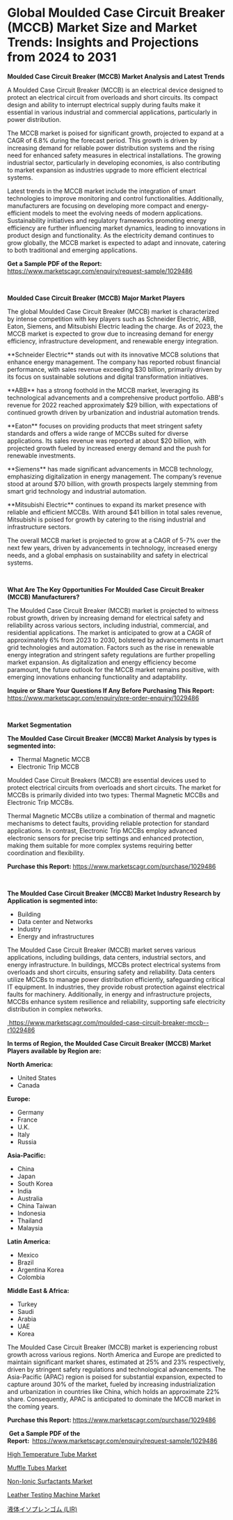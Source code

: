 <p><h1>Global Moulded Case Circuit Breaker (MCCB) Market Size and Market Trends: Insights and Projections from 2024 to 2031</h1></p><p><strong>Moulded Case Circuit Breaker (MCCB) Market Analysis and Latest Trends</strong></p>
<p><p>A Moulded Case Circuit Breaker (MCCB) is an electrical device designed to protect an electrical circuit from overloads and short circuits. Its compact design and ability to interrupt electrical supply during faults make it essential in various industrial and commercial applications, particularly in power distribution.</p><p>The MCCB market is poised for significant growth, projected to expand at a CAGR of 6.8% during the forecast period. This growth is driven by increasing demand for reliable power distribution systems and the rising need for enhanced safety measures in electrical installations. The growing industrial sector, particularly in developing economies, is also contributing to market expansion as industries upgrade to more efficient electrical systems.</p><p>Latest trends in the MCCB market include the integration of smart technologies to improve monitoring and control functionalities. Additionally, manufacturers are focusing on developing more compact and energy-efficient models to meet the evolving needs of modern applications. Sustainability initiatives and regulatory frameworks promoting energy efficiency are further influencing market dynamics, leading to innovations in product design and functionality. As the electricity demand continues to grow globally, the MCCB market is expected to adapt and innovate, catering to both traditional and emerging applications.</p></p>
<p><strong>Get a Sample PDF of the Report:&nbsp;</strong> <a href="https://www.marketscagr.com/enquiry/request-sample/1029486">https://www.marketscagr.com/enquiry/request-sample/1029486</a></p>
<p>&nbsp;</p>
<p><strong>Moulded Case Circuit Breaker (MCCB) Major Market Players</strong></p>
<p><p>The global Moulded Case Circuit Breaker (MCCB) market is characterized by intense competition with key players such as Schneider Electric, ABB, Eaton, Siemens, and Mitsubishi Electric leading the charge. As of 2023, the MCCB market is expected to grow due to increasing demand for energy efficiency, infrastructure development, and renewable energy integration.</p><p>**Schneider Electric** stands out with its innovative MCCB solutions that enhance energy management. The company has reported robust financial performance, with sales revenue exceeding $30 billion, primarily driven by its focus on sustainable solutions and digital transformation initiatives.</p><p>**ABB** has a strong foothold in the MCCB market, leveraging its technological advancements and a comprehensive product portfolio. ABB's revenue for 2022 reached approximately $29 billion, with expectations of continued growth driven by urbanization and industrial automation trends.</p><p>**Eaton** focuses on providing products that meet stringent safety standards and offers a wide range of MCCBs suited for diverse applications. Its sales revenue was reported at about $20 billion, with projected growth fueled by increased energy demand and the push for renewable investments.</p><p>**Siemens** has made significant advancements in MCCB technology, emphasizing digitalization in energy management. The company’s revenue stood at around $70 billion, with growth prospects largely stemming from smart grid technology and industrial automation.</p><p>**Mitsubishi Electric** continues to expand its market presence with reliable and efficient MCCBs. With around $41 billion in total sales revenue, Mitsubishi is poised for growth by catering to the rising industrial and infrastructure sectors.</p><p>The overall MCCB market is projected to grow at a CAGR of 5-7% over the next few years, driven by advancements in technology, increased energy needs, and a global emphasis on sustainability and safety in electrical systems.</p></p>
<p>&nbsp;</p>
<p><strong>What Are The Key Opportunities For Moulded Case Circuit Breaker (MCCB) Manufacturers?</strong></p>
<p><p>The Moulded Case Circuit Breaker (MCCB) market is projected to witness robust growth, driven by increasing demand for electrical safety and reliability across various sectors, including industrial, commercial, and residential applications. The market is anticipated to grow at a CAGR of approximately 6% from 2023 to 2030, bolstered by advancements in smart grid technologies and automation. Factors such as the rise in renewable energy integration and stringent safety regulations are further propelling market expansion. As digitalization and energy efficiency become paramount, the future outlook for the MCCB market remains positive, with emerging innovations enhancing functionality and adaptability.</p></p>
<p><strong>Inquire or Share Your Questions If Any Before Purchasing This Report:</strong> <a href="https://www.marketscagr.com/enquiry/pre-order-enquiry/1029486">https://www.marketscagr.com/enquiry/pre-order-enquiry/1029486</a></p>
<p>&nbsp;</p>
<p><strong>Market Segmentation</strong></p>
<p><strong>The Moulded Case Circuit Breaker (MCCB) Market Analysis by types is segmented into:</strong></p>
<p><ul><li>Thermal Magnetic MCCB</li><li>Electronic Trip MCCB</li></ul></p>
<p><p>Moulded Case Circuit Breakers (MCCB) are essential devices used to protect electrical circuits from overloads and short circuits. The market for MCCBs is primarily divided into two types: Thermal Magnetic MCCBs and Electronic Trip MCCBs. </p><p>Thermal Magnetic MCCBs utilize a combination of thermal and magnetic mechanisms to detect faults, providing reliable protection for standard applications. In contrast, Electronic Trip MCCBs employ advanced electronic sensors for precise trip settings and enhanced protection, making them suitable for more complex systems requiring better coordination and flexibility.</p></p>
<p><strong>Purchase this Report:&nbsp;</strong><a href="https://www.marketscagr.com/purchase/1029486">https://www.marketscagr.com/purchase/1029486</a></p>
<p>&nbsp;</p>
<p><strong>The Moulded Case Circuit Breaker (MCCB) Market Industry Research by Application is segmented into:</strong></p>
<p><ul><li>Building</li><li>Data center and Networks</li><li>Industry</li><li>Energy and infrastructures</li></ul></p>
<p><p>The Moulded Case Circuit Breaker (MCCB) market serves various applications, including buildings, data centers, industrial sectors, and energy infrastructure. In buildings, MCCBs protect electrical systems from overloads and short circuits, ensuring safety and reliability. Data centers utilize MCCBs to manage power distribution efficiently, safeguarding critical IT equipment. In industries, they provide robust protection against electrical faults for machinery. Additionally, in energy and infrastructure projects, MCCBs enhance system resilience and reliability, supporting safe electricity distribution in complex networks.</p></p>
<p><a href="https://www.marketscagr.com/moulded-case-circuit-breaker-mccb--r1029486">&nbsp;https://www.marketscagr.com/moulded-case-circuit-breaker-mccb--r1029486</a></p>
<p><strong>In terms of Region, the Moulded Case Circuit Breaker (MCCB) Market Players available by Region are:</strong></p>
<p>
    <p> <strong> North America: </strong>
        <ul>
            <li>United States</li>
            <li>Canada</li>
        </ul>
        </p> 
    <p> <strong> Europe: </strong>
        <ul>
            <li>Germany</li>
            <li>France</li>
            <li>U.K.</li>
            <li>Italy</li>
            <li>Russia</li>
        </ul>
        </p> 
    <p> <strong> Asia-Pacific: </strong>
        <ul>
            <li>China</li>
            <li>Japan</li>
            <li>South Korea</li>
            <li>India</li>
            <li>Australia</li>
            <li>China Taiwan</li>
            <li>Indonesia</li>
            <li>Thailand</li>
            <li>Malaysia</li>
        </ul>
        </p> 
    <p> <strong> Latin America: </strong>
        <ul>
            <li>Mexico</li>
            <li>Brazil</li>
            <li>Argentina Korea</li>
            <li>Colombia</li>
        </ul>
        </p> 
    <p> <strong> Middle East & Africa: </strong>
        <ul>
            <li>Turkey</li>
            <li>Saudi</li>
            <li>Arabia</li>
            <li>UAE</li>
            <li>Korea</li>
        </ul>
    </p>
    </p>
<p><p>The Moulded Case Circuit Breaker (MCCB) market is experiencing robust growth across various regions. North America and Europe are predicted to maintain significant market shares, estimated at 25% and 23% respectively, driven by stringent safety regulations and technological advancements. The Asia-Pacific (APAC) region is poised for substantial expansion, expected to capture around 30% of the market, fueled by increasing industrialization and urbanization in countries like China, which holds an approximate 22% share. Consequently, APAC is anticipated to dominate the MCCB market in the coming years.</p></p>
<p><strong>Purchase this Report: </strong><a href="https://www.marketscagr.com/purchase/1029486">https://www.marketscagr.com/purchase/1029486</a></p>
<p>&nbsp;<strong>Get a Sample PDF of the Report:&nbsp;&nbsp;</strong><a href="https://www.marketscagr.com/enquiry/request-sample/1029486">https://www.marketscagr.com/enquiry/request-sample/1029486</a></p>
<p><strong></strong></p>
<p><p><a href="https://issuu.com/reportprime-2/docs/high-temperature-tube-market-size-2_f098cc1f777f50">High Temperature Tube Market</a></p><p><a href="https://issuu.com/reportprime-2/docs/muffle-tubes-market-size-2030.pptx_5bf9a5ec9fcc0c">Muffle Tubes Market</a></p><p><a href="https://github.com/prosalinda88/Market-Research-Report-List-6/blob/main/non-ionic-surfactants-market.md">Non-Ionic Surfactants Market</a></p><p><a href="https://medium.com/@sofyanbudiaman1_67863/charting-the-future-comprehensive-analysis-of-the-global-leather-testing-machine-market-a55edcfeb2ac">Leather Testing Machine Market</a></p><p><a href="https://medium.com/@vedakuvlis2023/liquid-isoprene-rubber-lir-market-%E3%81%AE%E3%82%B0%E3%83%AD%E3%83%BC%E3%83%90%E3%83%AB%E5%B8%82%E5%A0%B4%E6%A6%82%E8%A6%81%E3%81%AF-%E4%B8%96%E7%95%8C%E3%81%8A%E3%82%88%E3%81%B3%E4%B8%BB%E8%A6%81%E5%B8%82%E5%A0%B4%E3%81%AB%E3%81%8A%E3%81%91%E3%82%8B%E6%A5%AD%E7%95%8C%E3%81%AB%E5%BD%B1%E9%9F%BF%E3%82%92%E4%B8%8E%E3%81%88%E3%82%8B%E4%B8%BB%E8%A6%81%E3%81%AA%E3%83%88%E3%83%AC%E3%83%B3%E3%83%89%E3%81%AB%E3%81%A4%E3%81%84%E3%81%A6-%E7%8B%AC%E8%87%AA%E3%81%AE%E8%A6%96%E7%82%B9%E3%82%92%E6%8F%90%E4%BE%9B%E3%81%97%E3%81%BE%E3%81%99-b933454b049e">液体イソプレンゴム (LIR)</a></p></p>